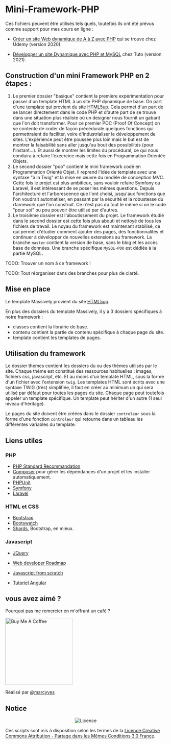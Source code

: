 # Mini-Framework-PHP

Ces fichiers peuvent être utilisés tels quels, toutefois ils ont été prévus comme support pour mes cours en ligne :

* [Créer un site Web dynamique de A à Z avec PHP](https://www.udemy.com/course/votre-site-web-en-php/?referralCode=6052B85326FD5DDC78EC) qui se trouve chez Udemy (version 2020).

* [Développer un site Dynamique avec PHP et MySQL](https://fr.tuto.com/php/developper-un-site-dynamique-avec-php-et-mysql,153511.html) chez Tuto (version 2021).

## Construction d'un mini Framework PHP en 2 étapes :

1. Le premier dossier "basique" contient la première expérimentation pour passer d'un template HTML à un site PHP dynamique de base. On part d'une template qui provient du site [HTML5up](https://html5up.net/). Cela permet d'un part de se lancer directement dans le code PHP et d'autre part de se trouve dans une situation plus réaliste où un designer nous fournit un gabarit que l'on doit transformer. Pour ce premier POC (Proof Of Concept) on se contente de coder de façon précédurale quelques fonctions qui permettraient de faciliter, voire d'industrialiser le développement de sites. L'expérience peut être poussée plus loin mais le but est de montrer la faisabilité sans aller jusqu'au bout des possibilités (pour l'instant...). Et aussi de montrer les limites du procédural, ce qui nous conduira à refaire l'exeercice mais cette fois en Programmation Orientée Objets.
2. Le second dossier "poo" contient le mini framework codé en Programmation Orienté Objet. Il reprend l'idée de template avec une syntaxe "à la Twig" et la mise en œuvre du modèle de conception MVC. Cette fois le projet est plus ambitieux, sans vouloir refaire Symfony ou Laravel, il est intéressant de se poser les mêmes questions. Depuis l'architecture et l'arborescence que l'ont choisi, jusqu'aux fonctions que l'on voudrait automatiser, en passant par la sécurité et la robustesse du rfamework que l'on construit. Ce n'est pas du tout le même si on le code "pour soi" ou pou pouvoir être utilisé par d'autres.
3. Le troisième dossier est l'aboutissement du projet. Le framework étudié dans le second dossier est cette fois plus abouti et nettoyé de tous les fichiers de travail. Le noyau du framework est maintenant stabilisé, ce qui permet d'étudier comment ajouter des pages, des fonctionnalités et continuer à développer de nouvelles extensions au framework.
La branche `master` contient la version de base, sans le blog et les accès base de données.
Une branche spécifique `MySQL-POO` est dédiée à la partie MySQL.

TODO: Trouver un nom à ce framework !

TODO: Tout réorganiser dans des branches pour plus de clarté.

## Mise en place

Le template Massively provient du site [HTML5up](https://html5up.net/).

En plus des dossiers du template Massively, il y a 3 dossiers spécifiques à notre framework :

- classes contient la librairie de base.
- contenu contient la partie de contenu spécifique à chaque page du site.
- template contient les templates de pages.

## Utilisation du framework

Le dossier themes contient les dossiers du ou des thèmes utilisés par le site. Chaque thème est constitué des ressources habituelles : images, fichiers css, javascript, etc. Et au moins d'un template HTML, sous la forme d'un fichier avec l'extension `twig`.
Les templates HTML sont écrits avec une syntaxe TWIG (très) simplifiée, il faut en créer au minimum un qui sera utilisé par défaut pour toutes les pages du site. Chaque page peut toutefois appeler un template spécifique.
Un template peut hériter d'un autre (1 seul niveau d'héritage).

Le pages du site doivent être créées dans le dossier `controleur` sous la forme d'une fonction `controleur` qui retourne dans un tableau les différentes variables du template.

## Liens utiles

### PHP

- [PHP Standard Recommandation](https://www.php-fig.org/psr/)
- [Composer](https://getcomposer.org/) pour gérer les dépendances d'un projet et les installer automatiquement.
- [PHPUnit](https://phpunit.de/)
- [Symfony](https://symfony.com/)
- [Laravel](https://laravel.com/)

### HTML et CSS

- [Bootstrap](https://getbootstrap.com/)
- [Bootswatch](https://bootswatch.com/)
- [Shards](https://designrevision.com/downloads/shards/), Bootstrap, en mieux.

### Javascript

- [JQuery](https://jquery.com/)

- [Web developer Roadmap](https://github.com/kamranahmedse/developer-roadmap)
- [Javascript from scratch](https://github.com/naomihauret/js-stack-from-scratch/)
- [Tutoriel Angular](https://www.dropbox.com/s/ad1va8ia9blf9mi/Capture%20d%27%C3%A9cran%202019-07-11%2020.44.57.png?dl=0)

## vous avez aimé ?
Pourquoi pas me remercier en m'offrant un café ?

<a href="https://www.buymeacoffee.com/marcyves" target="_blank"><img src="https://cdn.buymeacoffee.com/buttons/v2/default-blue.png" alt="Buy Me A Coffee" width="210" ></a>

Réalisé par [@marcyves](https://github.com/marcyves)
## Notice

<p align="center"><img src="https://licensebuttons.net/l/by-sa/3.0/fr/88x31.png" alt="Licence"></p>

Ces scripts sont mis à disposition selon les termes de la [Licence Creative Commons Attribution - Partage dans les Mêmes Conditions 3.0 France](https://creativecommons.org/licenses/by-sa/3.0/fr/).
